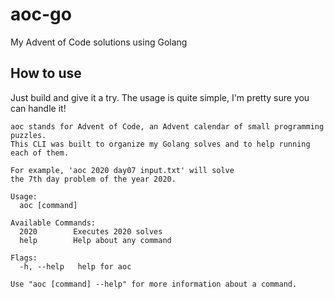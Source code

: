 # aoc-go
My Advent of Code solutions using Golang

## How to use
Just build and give it a try. The usage is quite simple, I'm pretty sure you can handle it! 

```
aoc stands for Advent of Code, an Advent calendar of small programming puzzles. 
This CLI was built to organize my Golang solves and to help running each of them.

For example, 'aoc 2020 day07 input.txt' will solve 
the 7th day problem of the year 2020.

Usage:
  aoc [command]

Available Commands:
  2020        Executes 2020 solves
  help        Help about any command

Flags:
  -h, --help   help for aoc

Use "aoc [command] --help" for more information about a command.
```
